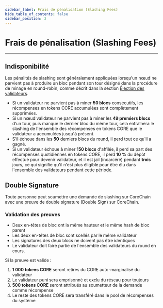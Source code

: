 ```yaml
---
sidebar_label: Frais de pénalisation (Slashing Fees)
hide_table_of_contents: false
sidebar_position: 2
---
```


# Frais de pénalisation (Slashing Fees)

---

## Indisponibilité

Les pénalités de slashing sont généralement appliquées lorsqu'un nœud ne parvient pas à produire un bloc pendant son tour désigné dans la procédure de minage en round-robin, comme décrit dans la section [Élection des validateurs](/i18n/fr/docusaurus-plugin-content-docs/current/Node/validator/validator-election.md).

- Si un validateur ne parvient pas à miner **50 blocs** consécutifs, les récompenses en tokens CORE accumulées sont complètement supprimées.
- Si un nœud validateur ne parvient pas à miner les **49 premiers blocs** d'un tour, puis manque le dernier bloc du même tour, cela entraînera le slashing de l'ensemble des récompenses en tokens CORE que le validateur a accumulées jusqu'à présent.
- S'il échoue dans les **50** derniers blocs du round, il perd tout ce qu'il a gagné.
- Si un validateur échoue à miner **150 blocs** d'affilée, il perd sa part des récompenses quotidiennes en tokens CORE, il perd **10 %** du dépôt effectué pour devenir validateur, et il est jail (incarcéré) pendant **trois** jours, ce qui signifie qu'il n'est plus éligible pour être élu dans l'ensemble des validateurs pendant cette période.

## Double Signature

Toute personne peut soumettre une demande de slashing sur CoreChain avec une preuve de double signature (Double Sign) sur CoreChain.

### Validation des preuves

- Deux en-têtes de bloc ont la même hauteur et le même hash de bloc parent
- Les deux en-têtes de bloc sont scellés par le même validateur
- Les signatures des deux blocs ne doivent pas être identiques
- Le validateur doit faire partie de l'ensemble des validateurs du round en cours.

Si la preuve est valide :

1. **1 000 tokens CORE** seront retirés du CORE auto-marginalisé du validateur
2. Le validateur puni sera emprisonné et exclu du réseau pour toujours
3. **500 tokens CORE** seront attribués au soumetteur de la demande comme récompense
4. Le reste des tokens CORE sera transféré dans le pool de récompenses du système
